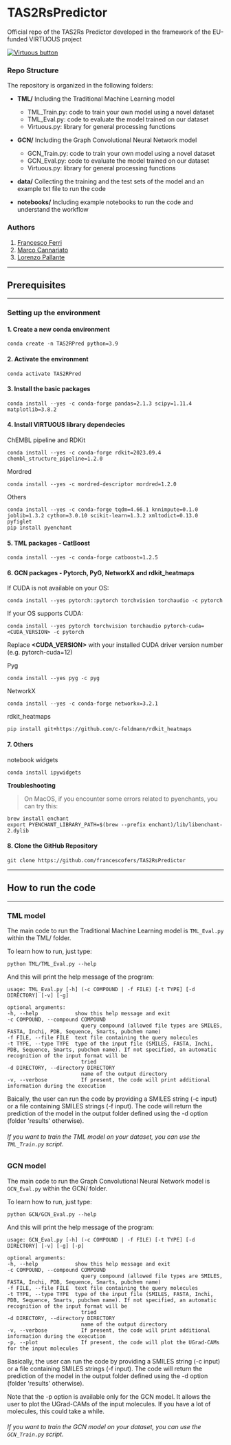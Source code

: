 # TAS2RsPredictor
Official repo of the TAS2Rs Predictor developed in the framework of the EU-funded VIRTUOUS project

[![Virtuous button][Virtuous_image]][Virtuous link]

[Virtuous_image]: https://virtuoush2020.com/wp-content/uploads/2021/02/V_logo_h.png
[Virtuous link]: https://virtuoush2020.com/


### Repo Structure
The repository is organized in the following folders:

- **TML/**
Including the Traditional Machine Learning model
    - TML_Train.py: code to train your own model using a novel dataset
    - TML_Eval.py: code to evaluate the model trained on our dataset
    - Virtuous.py: library for general processing functions

- **GCN/**
Including the Graph Convolutional Neural Network model
    - GCN_Train.py: code to train your own model using a novel dataset
    - GCN_Eval.py: code to evaluate the model trained on our dataset
    - Virtuous.py: library for general processing functions

- **data/**
Collecting the training and the test sets of the model and an example txt file to run the code

- **notebooks/**
Including example notebooks to run the code and understand the workflow

### Authors
1. [Francesco Ferri](https://github.com/francescofers)
2. [Marco Cannariato](https://github.com/marcocannariato)
2. [Lorenzo Pallante](https://github.com/lorenzopallante)

----------------
## Prerequisites
----------------
### Setting up the environment

#### 1. Create a new conda environment
```
conda create -n TAS2RPred python=3.9
```

#### 2. Activate the environment
```
conda activate TAS2RPred
```

#### 3. Install the basic packages
```
conda install --yes -c conda-forge pandas=2.1.3 scipy=1.11.4 matplotlib=3.8.2
```

#### 4. Install VIRTUOUS library dependecies

ChEMBL pipeline and RDKit
```
conda install --yes -c conda-forge rdkit=2023.09.4 chembl_structure_pipeline=1.2.0
```

Mordred
``` 
conda install --yes -c mordred-descriptor mordred=1.2.0
```

Others
``` 
conda install --yes -c conda-forge tqdm=4.66.1 knnimpute=0.1.0 joblib=1.3.2 cython=3.0.10 scikit-learn=1.3.2 xmltodict=0.13.0 pyfiglet
pip install pyenchant 
```

#### 5. TML packages - CatBoost
``` 
conda install --yes -c conda-forge catboost=1.2.5
```

#### 6. GCN packages - Pytorch, PyG, NetworkX and rdkit_heatmaps

If CUDA is not available on your OS:
``` 
conda install --yes pytorch::pytorch torchvision torchaudio -c pytorch
```

If your OS supports CUDA:
```
conda install --yes pytorch torchvision torchaudio pytorch-cuda=<CUDA_VERSION> -c pytorch
```
Replace <b><CUDA_VERSION></b> with your installed CUDA driver version number (e.g. pytorch-cuda=12)

Pyg
```
conda install --yes pyg -c pyg
```

NetworkX
```
conda install --yes -c conda-forge networkx=3.2.1
```

rdkit_heatmaps
```
pip install git+https://github.com/c-feldmann/rdkit_heatmaps
```

#### 7. Others

notebook widgets
```
conda install ipywidgets
```

**Troubleshooting**
>On MacOS, if you encounter some errors related to pyenchants, you can try this:
```
brew install enchant
export PYENCHANT_LIBRARY_PATH=$(brew --prefix enchant)/lib/libenchant-2.dylib
```


#### 8. Clone the GitHub Repository

```
git clone https://github.com/francescofers/TAS2RsPredictor
```

----------------
## How to run the code
----------------

### TML model

The main code to run the Traditional Machine Learning model is `TML_Eval.py` within the TML/ folder.

To learn how to run, just type:

    python TML/TML_Eval.py --help

And this will print the help message of the program:

    usage: TML_Eval.py [-h] (-c COMPOUND | -f FILE) [-t TYPE] [-d DIRECTORY] [-v] [-g]

    optional arguments:
    -h, --help            show this help message and exit
    -c COMPOUND, --compound COMPOUND
                            query compound (allowed file types are SMILES, FASTA, Inchi, PDB, Sequence, Smarts, pubchem name)
    -f FILE, --file FILE  text file containing the query molecules
    -t TYPE, --type TYPE  type of the input file (SMILES, FASTA, Inchi, PDB, Sequence, Smarts, pubchem name). If not specified, an automatic recognition of the input format will be
                            tried
    -d DIRECTORY, --directory DIRECTORY
                            name of the output directory
    -v, --verbose           If present, the code will print additional information during the execution

Baically, the user can run the code by providing a SMILES string (-c input) or a file containing SMILES strings (-f input). The code will return the prediction of the model in the output folder defined using the -d option (folder 'results' otherwise).


###### If you want to train the TML model on your dataset, you can use the `TML_Train.py` script.


### GCN model

The main code to run the Graph Convolutional Neural Network model is `GCN_Eval.py` within the GCN/ folder.

To learn how to run, just type:

    python GCN/GCN_Eval.py --help

And this will print the help message of the program:

    usage: GCN_Eval.py [-h] (-c COMPOUND | -f FILE) [-t TYPE] [-d DIRECTORY] [-v] [-g] [-p]

    optional arguments:
    -h, --help            show this help message and exit
    -c COMPOUND, --compound COMPOUND
                            query compound (allowed file types are SMILES, FASTA, Inchi, PDB, Sequence, Smarts, pubchem name)
    -f FILE, --file FILE  text file containing the query molecules
    -t TYPE, --type TYPE  type of the input file (SMILES, FASTA, Inchi, PDB, Sequence, Smarts, pubchem name). If not specified, an automatic recognition of the input format will be
                            tried
    -d DIRECTORY, --directory DIRECTORY
                            name of the output directory
    -v, --verbose           If present, the code will print additional information during the execution
    -p, --plot              If present, the code will plot the UGrad-CAMs for the input molecules

Basically, the user can run the code by providing a SMILES string (-c input) or a file containing SMILES strings (-f input). The code will return the prediction of the model in the output folder defined using the -d option (folder 'results' otherwise).

Note that the -p option is available only for the GCN model. It allows the user to plot the UGrad-CAMs of the input molecules. If you have a lot of molecules, this could take a while.

###### If you want to train the GCN model on your dataset, you can use the `GCN_Train.py` script.
